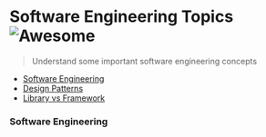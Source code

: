 # Software Engineering Topics ![Awesome](https://awesome.re/badge.svg)

> Understand some important software engineering concepts

- [Software Engineering](#software-engineering)
- [Design Patterns](#design-patterns)
- [Library vs Framework](#library-framework)

<a name="software-engineering"></a>
### Software Engineering
